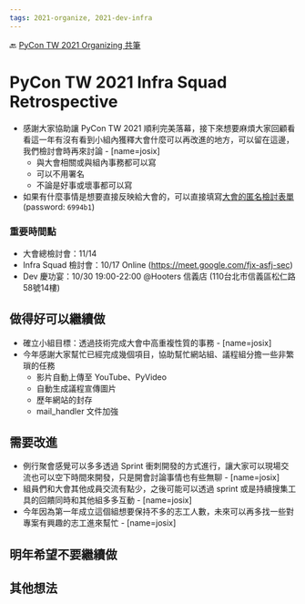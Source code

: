 ```yaml
---
tags: 2021-organize, 2021-dev-infra
---
```


🔙 [PyCon TW 2021 Organizing 共筆](/Wb9vQrfJQk-5tPoPR23hwA)

# PyCon TW 2021 Infra Squad Retrospective

- 感謝大家協助讓 PyCon TW 2021 順利完美落幕，接下來想要麻煩大家回顧看看這一年有沒有看到小組內獲釋大會什麼可以再改進的地方，可以留在這邊，我們檢討會時再來討論 - [name=josix]
    - 與大會相關或與組內事務都可以寫
    - 可以不用署名
    - 不論是好事或壞事都可以寫
- 如果有什麼事情是想要直接反映給大會的，可以直接填寫[大會的匿名檢討表單](https://easyretro.io/publicboard/3wTmqTdmDGZ1zZjrEe4d0peDihx2/e2e9a949-95d9-4983-921d-7a9010700162) (password: `6994b1`)


### 重要時間點

- 大會總檢討會：11/14
- Infra Squad 檢討會：10/17 Online (https://meet.google.com/fjx-asfj-sec)
- Dev 慶功宴：10/30 19:00-22:00 @Hooters 信義店 (110台北市信義區松仁路58號14樓)

## 做得好可以繼續做
- 確立小組目標：透過技術完成大會中高重複性質的事務 - [name=josix]
- 今年感謝大家幫忙已經完成幾個項目，協助幫忙網站組、議程組分擔一些非繁瑣的任務
    - 影片自動上傳至 YouTube、PyVideo
    - 自動生成議程宣傳圖片
    - 歷年網站的封存
    - mail_handler 文件加強

## 需要改進

- 例行聚會感覺可以多多透過 Sprint 衝刺開發的方式進行，讓大家可以現場交流也可以空下時間來開發，只是開會討論事情也有些無聊 - [name=josix]
- 組員們和大會其他成員交流有點少，之後可能可以透過 sprint 或是持續搜集工具的回饋同時和其他組多多互動 - [name=josix]
- 今年因為第一年成立這個組想要保持不多的志工人數，未來可以再多找一些對專案有興趣的志工進來幫忙 - [name=josix]

## 明年希望不要繼續做


## 其他想法
